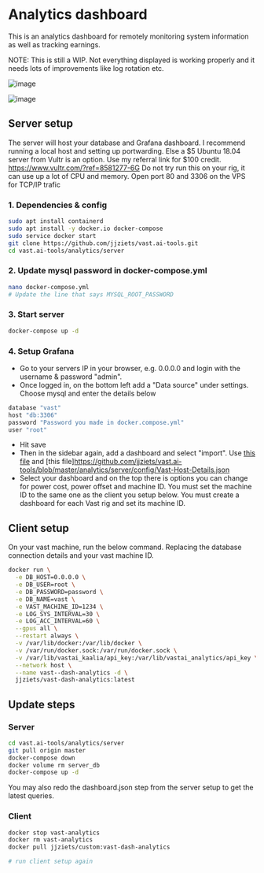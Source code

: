 # Analytics dashboard

This is an analytics dashboard for remotely monitoring system information as well as tracking earnings.

NOTE: This is still a WIP. Not everything displayed is working properly and it needs lots of improvements like log rotation etc.

![image](https://user-images.githubusercontent.com/19214485/143028788-2d4c7d20-7d90-4f8c-adb6-8f57716b7169.png)


![image](https://user-images.githubusercontent.com/19214485/142931964-4ea23bd8-8fd7-40e5-bfcf-c88a9fffc78c.png)


## Server setup

The server will host your database and Grafana dashboard.
I recommend running a local host and setting up portwarding. Else a $5 Ubuntu 18.04 server from Vultr is an option. Use my referral link for $100 credit.
https://www.vultr.com/?ref=8581277-6G
Do not try run this on your rig, it can use up a lot of CPU and memory.
Open port 80 and 3306 on the VPS for TCP/IP trafic

### 1. Dependencies & config
```bash
sudo apt install containerd
sudo apt install -y docker.io docker-compose
sudo service docker start
git clone https://github.com/jjziets/vast.ai-tools.git
cd vast.ai-tools/analytics/server
```

### 2. Update mysql password in docker-compose.yml
```bash
nano docker-compose.yml
# Update the line that says MYSQL_ROOT_PASSWORD
```

### 3. Start server
```bash
docker-compose up -d
```

### 4. Setup Grafana
- Go to your servers IP in your browser, e.g. 0.0.0.0 and login with the username & password "admin".
- Once logged in, on the bottom left add a "Data source" under settings. Choose mysql and enter the details below
```bash
database "vast"
host "db:3306"
password "Password you made in docker.compose.yml"
user "root"
```
- Hit save
- Then in the sidebar again, add a dashboard and select "import". Use [this file](https://github.com/jjziets/vast.ai-tools/blob/master/analytics/server/config/Vast-Account%20Overall.json) and [this file]https://github.com/jjziets/vast.ai-tools/blob/master/analytics/server/config/Vast-Host-Details.json
- Select your dashboard and on the top there is options you can change for power cost, power offset and machine ID. You must set the machine ID to the same one as the client you setup below. You must create a dashboard for each Vast rig and set its machine ID.

## Client setup
On your vast machine, run the below command. Replacing the database connection details and your vast machine ID.

```bash
docker run \
  -e DB_HOST=0.0.0.0 \
  -e DB_USER=root \
  -e DB_PASSWORD=password \
  -e DB_NAME=vast \
  -e VAST_MACHINE_ID=1234 \
  -e LOG_SYS_INTERVAL=30 \
  -e LOG_ACC_INTERVAL=60 \
  --gpus all \
  --restart always \
  -v /var/lib/docker:/var/lib/docker \
  -v /var/run/docker.sock:/var/run/docker.sock \
  -v /var/lib/vastai_kaalia/api_key:/var/lib/vastai_analytics/api_key \
  --network host \
  --name vast--dash-analytics -d \
  jjziets/vast-dash-analytics:latest
```



## Update steps

### Server
```bash
cd vast.ai-tools/analytics/server
git pull origin master
docker-compose down
docker volume rm server_db
docker-compose up -d
```

You may also redo the dashboard.json step from the server setup to get the latest queries.

### Client
```bash
docker stop vast-analytics
docker rm vast-analytics
docker pull jjziets/custom:vast-dash-analytics

# run client setup again
```
